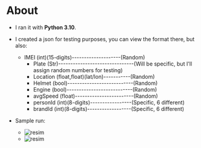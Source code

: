 # About
- I ran it with **Python 3.10**.
- I created a json for testing purposes, you can view the format there, but also:
  - IMEI (int)(15-digits)--------------------(Random)
    - Plate     (Str)-------------------------------(Will be specific, but I'll assign random numbers for testing)
    - Location  (float,float)(lat/lon)-----------(Random)
    - Helmet    (bool)---------------------------(Random)
    - Engine    (bool)---------------------------(Random)
    - avgSpeed  (float)------------------------(Random)
    - personId  (int)(8-digits)-----------------(Specific, 6 different)
    - brandId   (int)(8-digits)------------------(Specific, 6 different)
    
    
- Sample run:
  - ![resim](https://user-images.githubusercontent.com/68559468/187005454-00b4cc72-7364-467e-8a38-1c32534692c1.png)
  - ![resim](https://user-images.githubusercontent.com/68559468/187005472-c3dd2a40-9be6-4e0a-ac4c-932f4745edd1.png)
